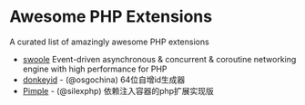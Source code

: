 # Awesome PHP Extensions

A curated list of amazingly awesome PHP extensions


- [swoole](https://github.com/swoole/swoole-src) Event-driven asynchronous & concurrent & coroutine networking engine with high performance for PHP
- [donkeyid](https://github.com/osgochina/donkeyid) - (@osgochina) 64位自增id生成器
- [Pimple](https://github.com/silexphp/Pimple) - (@silexphp) 依赖注入容器的php扩展实现版
